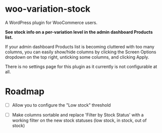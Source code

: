 # woo-variation-stock
A WordPress plugin for WooCommerce users.

**See stock info on a per-variation level in the admin dashboard Products list.**

If your admin dashboard Products list is becoming cluttered with too many columns, you can easily show/hide columns by clicking the Screen Options dropdown on the top right, unticking some columns, and clicking Apply.

There is no settings page for this plugin as it currently is not configurable at all.

# Roadmap
- [ ] Allow you to configure the "Low stock" threshold
- [ ] Make columns sortable and replace 'Filter by Stock Status' with a working filter on the new stock statuses (low stock, in stock, out of stock)

